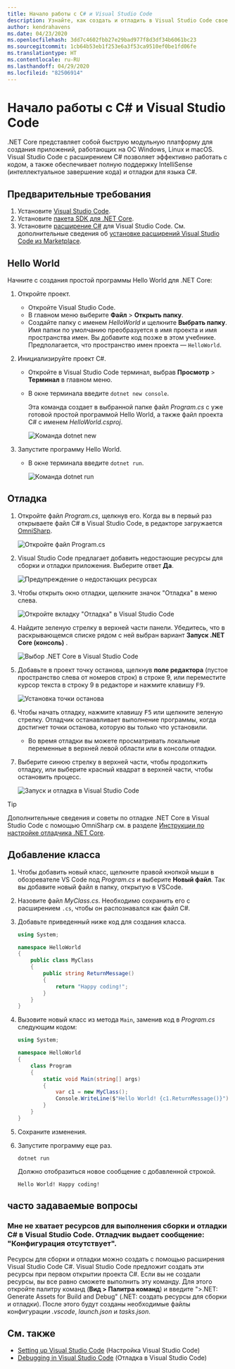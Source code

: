 ```yaml
---
title: Начало работы с C# и Visual Studio Code
description: Узнайте, как создать и отладить в Visual Studio Code свое первое приложение .NET Core на языке C#.
author: kendrahavens
ms.date: 04/23/2020
ms.openlocfilehash: 3dd7c4602fbb27e29bad977f8d3df34b6061bc23
ms.sourcegitcommit: 1cb64b53eb1f253e6a3f53ca9510ef0be1fd06fe
ms.translationtype: HT
ms.contentlocale: ru-RU
ms.lasthandoff: 04/29/2020
ms.locfileid: "82506914"
---
```

# <a name="get-started-with-c-and-visual-studio-code"></a>Начало работы с C# и Visual Studio Code

.NET Core предcтавляет собой быструю модульную платформу для создания приложений, работающих на ОС Windows, Linux и macOS. Visual Studio Code с расширением C# позволяет эффективно работать с кодом, а также обеспечивает полную поддержку IntelliSense (интеллектуальное завершение кода) и отладки для языка C#.

## <a name="prerequisites"></a>Предварительные требования

1. Установите [Visual Studio Code](https://code.visualstudio.com/).
2. Установите [пакета SDK для .NET Core](https://dotnet.microsoft.com/download).
3. Установите [расширение C#](https://marketplace.visualstudio.com/items?itemName=ms-dotnettools.csharp) для Visual Studio Code. См. дополнительные сведения об [установке расширений Visual Studio Code из Marketplace](https://code.visualstudio.com/docs/editor/extension-gallery).

## <a name="hello-world"></a>Hello World

Начните с создания простой программы Hello World для .NET Core:

1. Откройте проект.

    - Откройте Visual Studio Code.
    - В главном меню выберите **Файл** > **Открыть папку**.
    - Создайте папку с именем *HelloWorld* и щелкните **Выбрать папку**. Имя папки по умолчанию преобразуется в имя проекта и имя пространства имен. Вы добавите код позже в этом учебнике. Предполагается, что пространство имен проекта — `HelloWorld`.

1. Инициализируйте проект C#.

    - Откройте в Visual Studio Code терминал, выбрав **Просмотр** > **Терминал** в главном меню.
    - В окне терминала введите `dotnet new console`.

      Эта команда создает в выбранной папке файл *Program.cs* с уже готовой простой программой Hello World, а также файл проекта C# с именем *HelloWorld.csproj*.

      ![Команда dotnet new](media/with-visual-studio-code/dotnet-new-command.png)

1. Запустите программу Hello World.

    - В окне терминала введите `dotnet run`.

      ![Команда dotnet run](media/with-visual-studio-code/dotnet-run-command.png)

## <a name="debug"></a>Отладка

1. Откройте файл *Program.cs*, щелкнув его. Когда вы в первый раз открываете файл C# в Visual Studio Code, в редакторе загружается [OmniSharp](https://www.omnisharp.net/).

    ![Откройте файл Program.cs](media/with-visual-studio-code/open-program-cs.png)

1. Visual Studio Code предлагает добавить недостающие ресурсы для сборки и отладки приложения. Выберите ответ **Да**.

    ![Предупреждение о недостающих ресурсах](media/with-visual-studio-code/missing-assets.png)

1. Чтобы открыть окно отладки, щелкните значок "Отладка" в меню слева.

    ![Откройте вкладку "Отладка" в Visual Studio Code](media/with-visual-studio-code/open-debug-tab.png)

1. Найдите зеленую стрелку в верхней части панели. Убедитесь, что в раскрывающемся списке рядом с ней выбран вариант **Запуск .NET Core (консоль)** .

    ![Выбор .NET Core в Visual Studio Code](media/with-visual-studio-code/select-net-core.png)

1. Добавьте в проект точку останова, щелкнув **поле редактора** (пустое пространство слева от номеров строк) в строке 9, или переместите курсор текста в строку 9 в редакторе и нажмите клавишу <kbd>F9</kbd>.

    ![Установка точки останова](media/with-visual-studio-code/set-breakpoint-vs-code.png)

1. Чтобы начать отладку, нажмите клавишу <kbd>F5</kbd> или щелкните зеленую стрелку. Отладчик останавливает выполнение программы, когда достигнет точки останова, которую вы только что установили.
    - Во время отладки вы можете просматривать локальные переменные в верхней левой области или в консоли отладки.

1. Выберите синюю стрелку в верхней части, чтобы продолжить отладку, или выберите красный квадрат в верхней части, чтобы остановить процесс.

    ![Запуск и отладка в Visual Studio Code](media/with-visual-studio-code/run-debug-vs-code.png)

> [!TIP]
> Дополнительные сведения и советы по отладке .NET Core в Visual Studio Code с помощью OmniSharp см. в разделе [Инструкции по настройке отладчика .NET Core](https://github.com/OmniSharp/omnisharp-vscode/blob/master/debugger.md).

## <a name="add-a-class"></a>Добавление класса

1. Чтобы добавить новый класс, щелкните правой кнопкой мыши в обозревателе VS Code под *Program.cs* и выберите **Новый файл**. Так вы добавите новый файл в папку, открытую в VSCode.
1. Назовите файл *MyClass.cs*. Необходимо сохранить его с расширением `.cs`, чтобы он распознавался как файл С#.
1. Добавьте приведенный ниже код для создания класса.

    ``` csharp
    using System;

    namespace HelloWorld
    {
        public class MyClass
        {
            public string ReturnMessage()
            {
                return "Happy coding!";
            }
        }
    }
    ```

1. Вызовите новый класс из метода `Main`, заменив код в *Program.cs* следующим кодом:

    ```csharp
    using System;

    namespace HelloWorld
    {
        class Program
        {
            static void Main(string[] args)
            {
                var c1 = new MyClass();
                Console.WriteLine($"Hello World! {c1.ReturnMessage()}");
            }
        }
    }
    ```

1. Сохраните изменения.

1. Запустите программу еще раз.

    ```dotnetcli
    dotnet run
    ```

    Должно отобразиться новое сообщение с добавленной строкой.

    ```console
    Hello World! Happy coding!
    ```

## <a name="faq"></a>часто задаваемые вопросы

### <a name="im-missing-required-assets-to-build-and-debug-c-in-visual-studio-code-my-debugger-says-no-configuration"></a>Мне не хватает ресурсов для выполнения сборки и отладки C# в Visual Studio Code. Отладчик выдает сообщение: "Конфигурация отсутствует".

Ресурсы для сборки и отладки можно создать с помощью расширения Visual Studio Code C#. Visual Studio Code предложит создать эти ресурсы при первом открытии проекта C#. Если вы не создали ресурсы, вы все равно сможете выполнить эту команду. Для этого откройте палитру команд (**Вид > Палитра команд**) и введите ">.NET: Generate Assets for Build and Debug" (.NET: создать ресурсы для сборки и отладки). После этого будут созданы необходимые файлы конфигурации *.vscode*, *launch.json* и *tasks.json*.

## <a name="see-also"></a>См. также

- [Setting up Visual Studio Code](https://code.visualstudio.com/docs/setup/setup-overview) (Настройка Visual Studio Code)
- [Debugging in Visual Studio Code](https://code.visualstudio.com/Docs/editor/debugging) (Отладка в Visual Studio Code)
